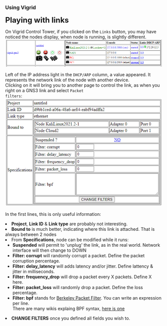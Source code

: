 ### Using Vigrid ###

<FONT SIZE=+2><B>Playing with links</B></FONT><BR>

On Vigrid Control Tower, if you clicked on the <code>Links</code> button, you may have noticed the nodes display, when node is running, is slightly different.<BR>
<IMG SRC="/docs/images/vigrid-control_tower_linksON.png"><BR>

Left of the IP address light in the <code>DHCP/ARP</code> column, a value appeared. It represents the network link of the node with another device.<BR>
Clicking on it will bring you to another page to control the link, as when you right on a GNS3 link and select <code>Packet filters</code>:<BR>
<IMG SRC="/docs/images/vigrid-control_tower_links_control.png"><BR>

In the first lines, this is only useful information:<BR>
<LI><B>Project</B>, <B>Link ID</B> & <B>Link type</B> are probably not interesting.</LI>
<LI><B>Bound to</B> is much better, indicating where this link is attached. That is always between 2 nodes</LI>
<LI>From <B>Specifications</B>, node can be modified while it runs:
<UL>
  <LI><B>Suspended</B> will permit to 'unplug' the link, as in the real world. Network interface will then change to DOWN</LI>
  <LI><B>Filter: corrupt</B> will randomly corrupt a packet. Define the packet corruption percentage.</LI>
  <LI><B>Filter: delay_latency</B> will adds latency and/or jitter. Define lattency & jitter in milliseconds.</LI>
  <LI><B>Filter: frequency_drop</B> will drop a packet every X packets. Define X here.</LI>
  <LI><B>Filter: packet_loss</B> will randomly drop a packet. Define the loss percentage.</LI>
  <LI><B>Filter: bpf</B> stands for <A HREF="https://en.wikipedia.org/wiki/Berkeley_Packet_Filter" TARGET="_bpf">Berkeley Packet Filter</A>. You can write an expression per line.<BR>
  There are many wikis explaing BPF syntax, <A HREF="https://biot.com/capstats/bpf.html" TARGET="_bpf">here is one</A></LI>
  </UL>
  <LI><B>CHANGE FILTERS</B> once you defined all fields you wish to.</LI>
</LI>
